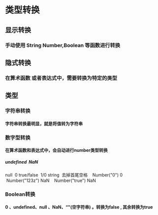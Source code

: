 # 类型转换

## 显示转换

### 手动使用 String Number,Boolean 等函数进行转换

## 隐式转换

### 在算术函数 或者表达式中，需要转换为特定的类型

## 类型

### 字符串转换

#### 字符串转换最明显，就是将值转为字符串

### 数字型转换

#### 在算术函数和表达式中，会自动进行number类型转换

##### undefined  NaN
null  0
true/false  1/0
string  去掉首尾空格
   Number("0") 0
   Number("123z") NaN
   Number("true") NaN

### Boolean转换

#### 0 、undefined、null 、NaN、“"(空字符串) 。转换为false , 其余转换为true
